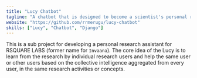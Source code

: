 ```yaml
---
title: "Lucy Chatbot"
tagline: "A chatbot that is designed to become a scientist's personal research assistant"
website: "https://github.com/rrmerugu/lucy-chatbot"
skills: ["Lucy", "Chatbot", "Django"]
---
```


This is a sub project for developing a personal research assistant for RSQUARE LABS (former name for `Invaana`). The core idea of the Lucy is to learn from the research by individual research users and help the same user or other users based on the collective intelligence aggregated from every user, in the same research activities or concepts.
